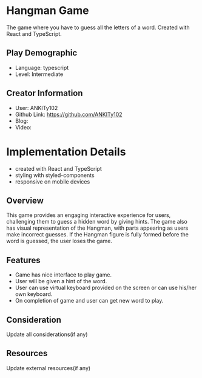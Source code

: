 # Hangman Game

The game where you have to guess all the letters of a word. Created with React and TypeScript.

## Play Demographic

- Language: typescript
- Level: Intermediate

## Creator Information

- User: ANKITy102
- Github Link: https://github.com/ANKITy102
- Blog:
- Video:

# Implementation Details

- created with React and TypeScript
- styling with styled-components
- responsive on mobile devices


## Overview

This game provides an engaging interactive experience for users, challenging them to guess a hidden word by giving hints. The game also has visual representation of the Hangman, with parts appearing as users make incorrect guesses. If the Hangman figure is fully formed before the word is guessed, the user loses the game.



## Features

- Game has nice interface to play game.
- User will be given a hint of the word.
- User can use virtual keyboard provided on the screen or can use his/her own keyboard.
- On completion of game and user can get new word to play. 

## Consideration

Update all considerations(if any)

## Resources

Update external resources(if any)
